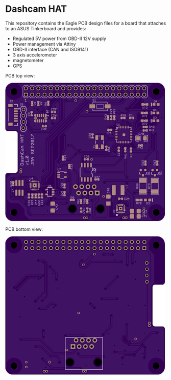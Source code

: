 # Dashcam HAT

This repository contains the Eagle PCB design files for a board that
attaches to an ASUS Tinkerboard and provides:
 - Regulated 5V power from OBD-II 12V supply
 - Power management via Attiny
 - OBD-II interface (CAN and ISO9141)
 - 3 axis accelerometer
 - magnetometer
 - GPS

PCB top view:

 ![PCB Bottom](doc/renders/render-top.png)

PCB bottom view:

 ![PCB Bottom](doc/renders/render-bot.png)


